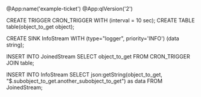 @App:name('example-ticket')
@App:qlVersion('2')

CREATE TRIGGER CRON_TRIGGER WITH (interval = 10 sec);
CREATE TABLE table(object_to_get object);

CREATE SINK InfoStream WITH (type="logger", priority='INFO') (data string);

INSERT INTO JoinedStream
SELECT object_to_get
FROM CRON_TRIGGER JOIN table;

INSERT INTO InfoStream
SELECT json:getString(object_to_get, "$.subobject_to_get.another_subobject_to_get") as data
FROM JoinedStream;